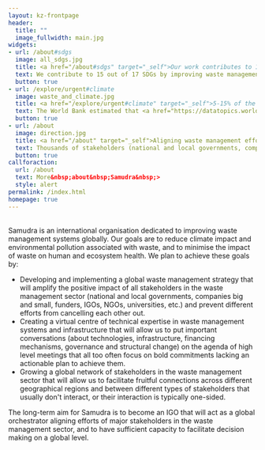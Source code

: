 ```yaml
---
layout: kz-frontpage
header:
  title: ""
  image_fullwidth: main.jpg
widgets:
- url: /about#sdgs
  image: all_sdgs.jpg
  title: <a href="/about#sdgs" target="_self">Our work contributes to 15 SDGs set by the UN</a>
  text: We contribute to 15 out of 17 SDGs by improving waste management systems around the world, increasing the coverage of waste collection services, reducing climate impact and environmental pollution associated with waste, minimising the impact of waste on human and ecosystem health, and creating collaborative solutions where everyone’s contribution is truly appreciated instead of being expected.
  button: true
- url: /explore/urgent#climate
  image: waste_and_climate.jpg
  title: <a href="/explore/urgent#climate" target="_self">5-15% of the climate emergency is associated with waste</a> 
  text: The World Bank estimated that <a href="https://datatopics.worldbank.org/what-a-waste/" target="_blank">about 5% of total global GHG emissions</a> were generated from solid waste treatment and disposal in 2016, not including waste-related transportation. Additionally, a 2019 study demonstrated that black carbon emissions from open burning of waste have an impact equal to <a href="https://www.sciencedirect.com/science/article/abs/pii/S1352231019304388" target="_blank">2–10% of global CO2-equivalent emissions</a>.
  button: true
- url: /about
  image: direction.jpg
  title: <a href="/about" target="_self">Aligning waste management efforts</a> 
  text: Thousands of stakeholders (national and local governments, companies big and small, funders, IGOs, NGOs, universities, etc.) are already working towards addressing waste management challenges around the world. Often their impact is limited not by the lack of funding or talent, but by each other - their many efforts cancel each other out. Our mission is to increase everyone's positive impact by aligning these efforts instead.
  button: true
callforaction:
  url: /about
  text: More&nbsp;about&nbsp;Samudra&nbsp;>
  style: alert
permalink: /index.html
homepage: true
---
```


<br/>
Samudra is an international organisation dedicated to improving waste management systems globally.
Our goals are to reduce climate impact and environmental pollution associated with waste, and to minimise the impact of waste on human and ecosystem health.
We plan to achieve these goals by:

* Developing and implementing a global waste management strategy that will amplify the positive impact of all stakeholders in the waste management sector (national and local governments, companies big and small, funders, IGOs, NGOs, universities, etc.) and prevent different efforts from cancelling each other out.
* Creating a virtual centre of technical expertise in waste management systems and infrastructure that will allow us to put important conversations (about technologies, infrastructure, financing mechanisms, governance and structural change) on the agenda of high level meetings that all too often focus on bold commitments lacking an actionable plan to achieve them.
* Growing a global network of stakeholders in the waste management sector that will allow us to facilitate fruitful connections across different geographical regions and between different types of stakeholders that usually don't interact, or their interaction is typically one-sided.

The long-term aim for Samudra is to become an IGO that will act as a global orchestrator aligning efforts of major stakeholders in the waste management sector, and to have sufficient capacity to facilitate decision making on a global level. 
